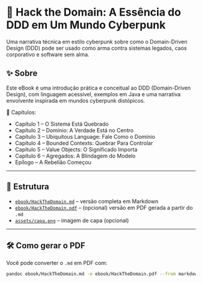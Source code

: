 # 📘 Hack the Domain: A Essência do DDD em Um Mundo Cyberpunk

Uma narrativa técnica em estilo cyberpunk sobre como o Domain-Driven Design (DDD) pode ser usado como arma contra sistemas legados, caos corporativo e software sem alma.

## ✨ Sobre

Este eBook é uma introdução prática e conceitual ao DDD (Domain-Driven Design), com linguagem acessível, exemplos em Java e uma narrativa envolvente inspirada em mundos cyberpunk distópicos.

📖 Capítulos:
- Capítulo 1 – O Sistema Está Quebrado  
- Capítulo 2 – Domínio: A Verdade Está no Centro  
- Capítulo 3 – Ubiquitous Language: Fale Como o Domínio  
- Capítulo 4 – Bounded Contexts: Quebrar Para Controlar  
- Capítulo 5 – Value Objects: O Significado Importa  
- Capítulo 6 – Agregados: A Blindagem do Modelo  
- Epílogo – A Rebelião Começou  

---

## 📂 Estrutura

- [`ebook/HackTheDomain.md`](ebook/HackTheDomain.md) – versão completa em Markdown  
- [`ebook/HackTheDomain.pdf`](ebook/HackTheDomain.pdf) – (opcional) versão em PDF gerada a partir do `.md`
- [`assets/capa.png`](assets/capa.png) – imagem de capa (opcional)

---

## 🛠 Como gerar o PDF

Você pode converter o `.md` em PDF com:

```bash
pandoc ebook/HackTheDomain.md -o ebook/HackTheDomain.pdf --from markdown --pdf-engine=xelatex

